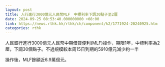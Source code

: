 ```yaml
---
layout: post
title: 人行進行3000億元人民幣MLF　中標利率下調30點子至2厘
date: 2024-09-25 08:53:40.000000000 +08:00
link: https://news.rthk.hk/rthk/ch/component/k2/1771924-20240925.htm
categories: rthk
---
```


人民銀行進行3000億元人民幣中期借貸便利(MLF)操作，期限1年，中標利率為2厘，下調30個點子。不過規模較本周15日到期的5910億元減少約一半

操作後，MLF餘額近6.9萬億元。
